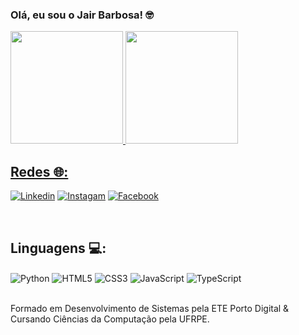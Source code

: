 ### Olá, eu sou o Jair Barbosa! 🤓
<div>
  <a href="https://github.com/devbarbosantana">
  <img height= "180em" src="https://github-readme-stats.vercel.app/api?username=devbarbosantana&show_icons=true&theme=prussian&rank_icon=github" />
  <img height= "180em" src="https://github-readme-stats.vercel.app/api/top-langs/?username=devbarbosantana&layout=compact&theme=prussian&include_all_commits=true" />
</div>
    
## Redes 🌐:

[![Linkedin](https://img.shields.io/badge/LinkedIn-0077B5?style=for-the-badge&logo=linkedin&logoColor=white)](https://www.linkedin.com/in/jair-barbosa-santana-a17006227/)
[![Instagam](https://img.shields.io/badge/Instagram-E4405F?style=for-the-badge&logo=instagram&logoColor=white)](https://www.instagram.com/jairbarbosantana/)
[![Facebook](https://img.shields.io/badge/Facebook-1877F2?style=for-the-badge&logo=facebook&logoColor=white)](https://www.facebook.com/jair.barbosasantana/)

<div style="display: inline_block"><br/>
  <h2>Linguagens 💻:</h2>
  
  <img align="center" alt="Python" src="https://img.shields.io/badge/Python-14354C?style=for-the-badge&logo=python&logoColor=white" />
  <img align="center" alt="HTML5" src="https://img.shields.io/badge/HTML5-E34F26?style=for-the-badge&logo=html5&logoColor=white" />
  <img align="center" alt="CSS3" src="https://img.shields.io/badge/CSS3-1572B6?style=for-the-badge&logo=css3&logoColor=white" />
  <img align="center" alt="JavaScript" src="https://img.shields.io/badge/JavaScript-323330?style=for-the-badge&logo=javascript&logoColor=F7DF1E" />
  <img align="center" alt="TypeScript" src="https://img.shields.io/badge/TypeScript-007ACC?style=for-the-badge&logo=typescript&logoColor=white" />
</div><br/>

Formado em Desenvolvimento de Sistemas pela ETE Porto Digital & Cursando Ciências da Computação pela UFRPE.
